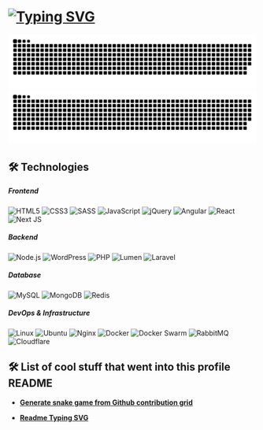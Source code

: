 
<h1 style"display:flex; justify-content:center">
<a href="https://nc555.vercel.app"><img src="https://readme-typing-svg.herokuapp.com?font=Nunito&weight=600&size=72&duration=2000&pause=1&color=6777EF&center=true&vCenter=true&multiline=true&repeat=false&width=1000&height=300&lines=Hello+%F0%9F%91%8B;My+Name+Is+Nati;I+am+a+CTO" alt="Typing SVG" /></a>
</h1>

![github contribution grid snake animation](https://raw.githubusercontent.com/platane/platane/output/github-contribution-grid-snake-dark.svg#gh-dark-mode-only)![github contribution grid snake animation](https://raw.githubusercontent.com/platane/platane/output/github-contribution-grid-snake.svg#gh-light-mode-only)

## 🛠️ Technologies

##### Frontend
![HTML5](https://img.shields.io/badge/html5-%23E34F26.svg?style=plastic&logo=html5&logoColor=white)
![CSS3](https://img.shields.io/badge/css3-%231572B6.svg?style=plastic&logo=css3&logoColor=white) 
![SASS](https://img.shields.io/badge/SASS-hotpink.svg?style=plastic&logo=SASS&logoColor=white) 
![JavaScript](https://img.shields.io/badge/javascript-%23323330.svg?style=plastic&logo=javascript&logoColor=%23F7DF1E)
![jQuery](https://img.shields.io/badge/jquery-%230769AD.svg?style=plastic&logo=jquery&logoColor=white)
![Angular](https://img.shields.io/badge/angular-%23DD0031.svg?style=plastic&logo=angular&logoColor=white) 
![React](https://img.shields.io/badge/react-%2320232a.svg?style=plastic&logo=react&logoColor=%2361DAFB) 
![Next JS](https://img.shields.io/badge/Next-black?style=plastic&logo=next.js&logoColor=white)
##### Backend
![Node.js](https://img.shields.io/badge/node.js-6DA55F?style=plastic&logo=node.js&logoColor=white) ![WordPress](https://img.shields.io/badge/WordPress-%23117AC9.svg?style=plastic&logo=WordPress&logoColor=white) ![PHP](https://img.shields.io/badge/php-%23777BB4.svg?style=plastic&logo=php&logoColor=white) ![Lumen](https://img.shields.io/badge/Lumen-%23FF2D20.svg?style=plastic&logo=lumen&logoColor=white) ![Laravel](https://img.shields.io/badge/laravel-%23FF2D20.svg?style=plastic&logo=laravel&logoColor=white)
##### Database
![MySQL](https://img.shields.io/badge/mysql-%2300f.svg?style=plastic&logo=mysql&logoColor=white)
![MongoDB](https://img.shields.io/badge/MongoDB-%234ea94b.svg?style=plastic&logo=mongodb&logoColor=white) 
![Redis](https://img.shields.io/badge/redis-%23DD0031.svg?style=plastic&logo=redis&logoColor=white)
##### DevOps & Infrastructure
![Linux](https://img.shields.io/badge/Linux-FCC624?style=plastic&logo=linux&logoColor=black)
![Ubuntu](https://img.shields.io/badge/Ubuntu-E95420?style=plastic&logo=ubuntu&logoColor=white)
![Nginx](https://img.shields.io/badge/nginx-%23009639.svg?style=plastic&logo=nginx&logoColor=white) 
![Docker](https://img.shields.io/badge/docker-%230db7ed.svg?style=plastic&logo=docker&logoColor=white) 
![Docker Swarm](https://img.shields.io/badge/docker%20swarm-%230db7ed.svg?style=plastic&logo=docker&logoColor=white)
![RabbitMQ](https://img.shields.io/badge/rabbitmq-%23FF6600.svg?style=plastic&logo=rabbitmq&logoColor=white) 
![Cloudflare](https://img.shields.io/badge/Cloudflare-F38020?style=plastic&logo=Cloudflare&logoColor=white)  

<!--
## 📊 GitHub Stats:

<div style="display: none; flex-wrap: wrap; justify-content: space-between; gap: 20px; margin-bottom: 30px;">
  <div style="flex: 1; min-width: 300px; box-shadow: 0 4px 8px rgba(0,0,0,0.2); border-radius: 10px; overflow: hidden;">
    <img src="https://github-readme-stats.vercel.app/api?username=nc555&theme=dark&hide_border=false&include_all_commits=true&count_private=true" alt="GitHub Stats" width="100%" height="100%" style="display: block;">
  </div>
  
  <div style="flex: 1; min-width: 300px; box-shadow: 0 4px 8px rgba(0,0,0,0.2); border-radius: 10px; overflow: hidden;">
    <img src="https://github-readme-streak-stats.herokuapp.com/?user=nc555&theme=dark&hide_border=false" alt="GitHub Streak Stats" width="100%" height="100%" style="display: block;">
  </div>
  
  <div style="flex: 1; min-width: 300px; box-shadow: 0 4px 8px rgba(0,0,0,0.2); border-radius: 10px; overflow: hidden;">
    <img src="https://github-readme-stats.vercel.app/api/top-langs/?username=nc555&theme=dark&hide_border=false&include_all_commits=true&count_private=true&layout=compact" alt="Top Languages" width="100%" height="100%" style="display: block;">
  </div>
</div>
-->

## 🛠️ List of cool stuff that went into this profile README

- [**Generate snake game from Github contribution grid**](https://github.com/marketplace/actions/generate-snake-game-from-github-contribution-grid)

- [**Readme Typing SVG**](https://readme-typing-svg.herokuapp.com/demo/)



